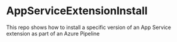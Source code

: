 # AppServiceExtensionInstall
This repo shows how to install a specific version of an App Service extension as part of an Azure Pipeline
